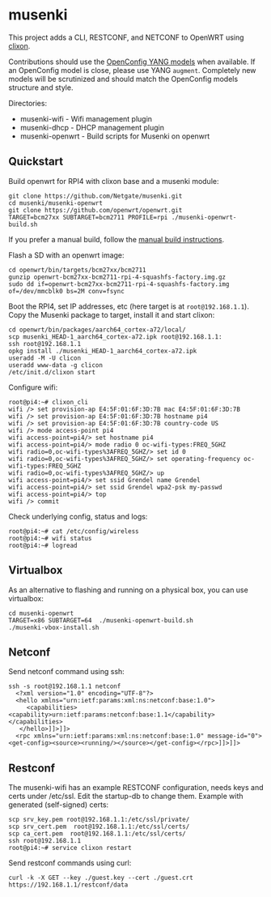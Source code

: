 # musenki

This project adds a CLI, RESTCONF, and NETCONF to OpenWRT using [clixon](https://github.com/clicon/clixon). 

Contributions should use the [OpenConfig YANG models](https://www.openconfig.net/projects/models/) when available.
If an OpenConfig model is close, please use YANG `augment`. Completely new models will be scrutinized
and should match the OpenConfig models structure and style.

Directories:
- musenki-wifi - Wifi management plugin
- musenki-dhcp - DHCP management plugin
- musenki-openwrt - Build scripts for Musenki on openwrt

## Quickstart

Build openwrt for RPI4 with clixon base and a musenki module:
```
git clone https://github.com/Netgate/musenki.git
cd musenki/musenki-openwrt
git clone https://github.com/openwrt/openwrt.git
TARGET=bcm27xx SUBTARGET=bcm2711 PROFILE=rpi ./musenki-openwrt-build.sh
```

If you prefer a manual build, follow the [manual build instructions](musenki-openwrt/musenkilocalfeed/README.md).

Flash a SD with an openwrt image:
```
cd openwrt/bin/targets/bcm27xx/bcm2711
gunzip openwrt-bcm27xx-bcm2711-rpi-4-squashfs-factory.img.gz
sudo dd if=openwrt-bcm27xx-bcm2711-rpi-4-squashfs-factory.img of=/dev/mmcblk0 bs=2M conv=fsync
```

Boot the RPI4, set IP addresses, etc (here target is at `root@192.168.1.1`).
Copy the Musenki package to target, install it and start clixon:
```
cd openwrt/bin/packages/aarch64_cortex-a72/local/
scp musenki_HEAD-1_aarch64_cortex-a72.ipk root@192.168.1.1:
ssh root@192.168.1.1
opkg install ./musenki_HEAD-1_aarch64_cortex-a72.ipk
useradd -M -U clicon
useradd www-data -g clicon
/etc/init.d/clixon start
```

Configure wifi:
```
root@pi4:~# clixon_cli
wifi /> set provision-ap E4:5F:01:6F:3D:7B mac E4:5F:01:6F:3D:7B
wifi /> set provision-ap E4:5F:01:6F:3D:7B hostname pi4         
wifi /> set provision-ap E4:5F:01:6F:3D:7B country-code US
wifi /> mode access-point pi4
wifi access-point=pi4/> set hostname pi4
wifi access-point=pi4/> mode radio 0 oc-wifi-types:FREQ_5GHZ 
wifi radio=0,oc-wifi-types%3AFREQ_5GHZ/> set id 0
wifi radio=0,oc-wifi-types%3AFREQ_5GHZ/> set operating-frequency oc-wifi-types:FREQ_5GHZ
wifi radio=0,oc-wifi-types%3AFREQ_5GHZ/> up
wifi access-point=pi4/> set ssid Grendel name Grendel
wifi access-point=pi4/> set ssid Grendel wpa2-psk my-passwd
wifi access-point=pi4/> top
wifi /> commit
```

Check underlying config, status and logs:
```
root@pi4:~# cat /etc/config/wireless
root@pi4:~# wifi status
root@pi4:~# logread
```

## Virtualbox

As an alternative to flashing and running on a physical box, you can use virtualbox:
```
cd musenki-openwrt
TARGET=x86 SUBTARGET=64  ./musenki-openwrt-build.sh
./musenki-vbox-install.sh
```

## Netconf

Send netconf command using ssh:
```
ssh -s root@192.168.1.1 netconf
  <?xml version="1.0" encoding="UTF-8"?>
  <hello xmlns="urn:ietf:params:xml:ns:netconf:base:1.0">
     <capabilities><capability>urn:ietf:params:netconf:base:1.1</capability></capabilities>
   </hello>]]>]]>
  <rpc xmlns="urn:ietf:params:xml:ns:netconf:base:1.0" message-id="0"><get-config><source><running/></source></get-config></rpc>]]>]]>
```

## Restconf

The musenki-wifi has an example RESTCONF configuration, needs keys and certs under /etc/ssl.
Edit the startup-db to change them.
Example with generated (self-signed) certs:
```
scp srv_key.pem root@192.168.1.1:/etc/ssl/private/
scp srv_cert.pem  root@192.168.1.1:/etc/ssl/certs/
scp ca_cert.pem  root@192.168.1.1:/etc/ssl/certs/
ssh root@192.168.1.1 
root@pi4:~# service clixon restart
```

Send restconf commands using curl:
```
curl -k -X GET --key ./guest.key --cert ./guest.crt https://192.168.1.1/restconf/data
```
